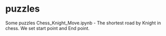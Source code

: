 # puzzles
Some puzzles
Chess_Knight_Move.ipynb - The shortest road by Knight in chess. We set start point and End point.

